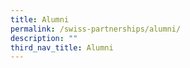 ```yaml
---
title: Alumni
permalink: /swiss-partnerships/alumni/
description: ""
third_nav_title: Alumni
---
```

